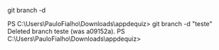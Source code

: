 

git branch -d <nome da branch a ser deletada>

PS C:\Users\PauloFialho\Downloads\appdequiz> git branch -d "teste"
Deleted branch teste (was a09152a).
PS C:\Users\PauloFialho\Downloads\appdequiz> 